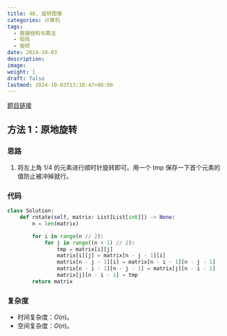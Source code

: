 ```yaml
---
title: 48. 旋转图像
categories: 计算机
tags:
  - 数据结构与算法
  - 矩阵
  - 旋转
date: 2024-10-03
description: 
image: 
weight: 1
draft: false
lastmod: 2024-10-03T13:18:47+08:00
---
```

[题目链接](https://leetcode.cn/problems/rotate-image/?envType=study-plan-v2&envId=top-100-liked)

## 方法 1：原地旋转

### 思路

1. 将左上角 1/4 的元素进行顺时针旋转即可。用一个 tmp 保存一下首个元素的值防止被冲掉就行。

### 代码

```python
class Solution:
    def rotate(self, matrix: List[List[int]]) -> None:
        n = len(matrix)

        for i in range(n // 2):
            for j in range((n + 1) // 2):
                tmp = matrix[i][j]
                matrix[i][j] = matrix[n - j - 1][i]
                matrix[n - j - 1][i] = matrix[n - i - 1][n - j - 1]
                matrix[n - i - 1][n - j - 1] = matrix[j][n - i - 1]
                matrix[j][n - i - 1] = tmp
        return matrix
```

### 复杂度
- 时间复杂度：$O(n)$。
- 空间复杂度：$O(n)$。


